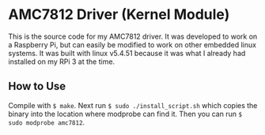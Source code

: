 # AMC7812 Driver (Kernel Module)
This is the source code for my AMC7812 driver. It was developed to work on a Raspberry Pi, but can easily be modified to work on other embedded linux systems. It was built with linux v5.4.51 because it was what I already had installed on my RPi 3 at the time.

## How to Use
Compile with `$ make`. Next run `$ sudo ./install_script.sh` which copies the binary into the location where modprobe can find it. Then you can run `$ sudo modprobe amc7812`.